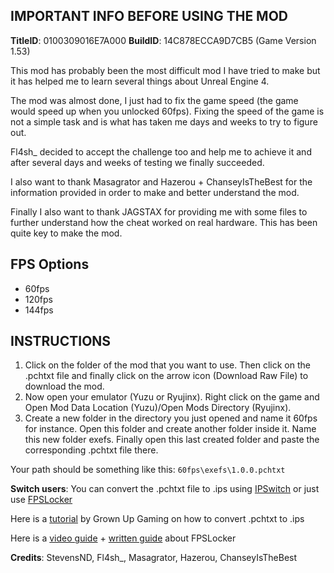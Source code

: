 ## IMPORTANT INFO BEFORE USING THE MOD

**TitleID**: 0100309016E7A000
**BuildID**: 14C878ECCA9D7CB5 (Game Version 1.53)

This mod has probably been the most difficult mod I have tried to make but it has helped me to learn several things about Unreal Engine 4.

The mod was almost done, I just had to fix the game speed (the game would speed up when you unlocked 60fps). Fixing the speed of the game is not a simple task and is what has taken me days and weeks to try to figure out.

Fl4sh_ decided to accept the challenge too and help me to achieve it and after several days and weeks of testing we finally succeeded.

I also want to thank Masagrator and Hazerou + ChanseyIsTheBest for the information provided in order to make and better understand the mod.

Finally I also want to thank JAGSTAX for providing me with some files to further understand how the cheat worked on real hardware. This has been quite key to make the mod.

## FPS Options

- 60fps
- 120fps
- 144fps

## INSTRUCTIONS

1. Click on the folder of the mod that you want to use. Then click on the .pchtxt file and finally click on the arrow icon (Download Raw File) to download the mod.
2. Now open your emulator (Yuzu or Ryujinx). Right click on the game and Open Mod Data Location (Yuzu)/Open Mods Directory (Ryujinx).
3. Create a new folder in the directory you just opened and name it 60fps for instance. Open this folder and create another folder inside it. Name this new folder exefs. Finally open this last created folder and paste the corresponding .pchtxt file there.

Your path should be something like this: `60fps\exefs\1.0.0.pchtxt`

**Switch users**: You can convert  the .pchtxt file to .ips using [IPSwitch](https://github.com/3096/ipswitch) or just use [FPSLocker](https://github.com/masagrator/FPSLocker)

Here is a [tutorial](https://youtu.be/m-V6Rs2sm9w?si=-b10u6yv0dhih5Kk) by Grown Up Gaming on how to convert .pchtxt to .ips

Here is a [video guide](https://youtu.be/0X5g6HF7LB4?si=n-UtFAEAj2VtjEQQ) + [written guide](https://rentry.co/NSwitch60FPSLockerGuide) about FPSLocker

**Credits**: StevensND, Fl4sh_, Masagrator, Hazerou, ChanseyIsTheBest